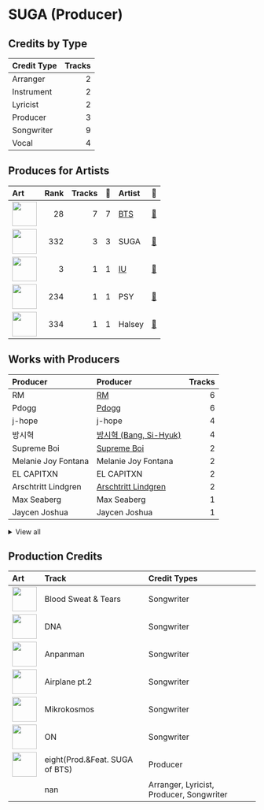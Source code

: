 # SUGA (Producer)

## Credits by Type

| Credit Type | Tracks |
|:---|---:|
| Arranger | 2 |
| Instrument | 2 |
| Lyricist | 2 |
| Producer | 3 |
| Songwriter | 9 |
| Vocal | 4 |

## Produces for Artists

| Art | Rank | Tracks | 💚 | Artist | 🔗 |
|:---|---:|---:|---:|:---|:---|
| <img src="https://i.scdn.co/image/ab6761610000e5ebd642648235ebf3460d2d1f6a" alt="" width="50" /> | 28 | 7 | 7 | [BTS](../../artists/bts/overview.md) | [🔗](https://open.spotify.com/artist/3Nrfpe0tUJi4K4DXYWgMUX) |
| <img src="https://i.scdn.co/image/ab6761610000e5eb0fad315ccb6b38517152d2cc" alt="" width="50" /> | 332 | 3 | 3 | SUGA | [🔗](https://open.spotify.com/artist/0ebNdVaOfp6N0oZ1guIxM8) |
| <img src="https://i.scdn.co/image/ab6761610000e5ebbd0642ff425698afac5caffd" alt="" width="50" /> | 3 | 1 | 1 | [IU](../../artists/iu/overview.md) | [🔗](https://open.spotify.com/artist/3HqSLMAZ3g3d5poNaI7GOU) |
| <img src="https://i.scdn.co/image/ab6761610000e5eb24b5185226d5b7c6aa91db5a" alt="" width="50" /> | 234 | 1 | 1 | PSY | [🔗](https://open.spotify.com/artist/2dd5mrQZvg6SmahdgVKDzh) |
| <img src="https://i.scdn.co/image/ab6761610000e5ebf1ee3ff162b1370cdd11ad97" alt="" width="50" /> | 334 | 1 | 1 | Halsey | [🔗](https://open.spotify.com/artist/26VFTg2z8YR0cCuwLzESi2) |

## Works with Producers

| Producer | Producer | Tracks |
|:---|:---|---:|
| RM | [RM](../rm/overview.md) | 6 |
| Pdogg | [Pdogg](../pdogg/overview.md) | 6 |
| j-hope | j-hope | 4 |
| 방시혁 | [방시혁 (Bang, Si-Hyuk)](../방시혁_(bang,_si-hyuk)/overview.md) | 4 |
| Supreme Boi | [Supreme Boi](../supreme_boi/overview.md) | 2 |
| Melanie Joy Fontana | Melanie Joy Fontana | 2 |
| EL CAPITXN | EL CAPITXN | 2 |
| Arschtritt Lindgren | [Arschtritt Lindgren](../arschtritt_lindgren/overview.md) | 2 |
| Max Seaberg | Max Seaberg | 1 |
| Jaycen Joshua | Jaycen Joshua | 1 |


<details>
<summary>View all</summary>

| Producer | Producer | Tracks |
|:---|:---|---:|
| Marcus McCoan | Marcus McCoan | 1 |
| Antonina Armato | Antonina Armato | 1 |
| Matt Thomson | Matt Thomson | 1 |
| DJ Riggins | DJ Riggins | 1 |
| Hiss noise | Hiss noise | 1 |
| PSY | PSY | 1 |
| Erik Reichers | Erik Reichers | 1 |
| Kass | Kass | 1 |
| 구종필 | [구종필 (Koo, Jong-Pil)](../구종필_(koo,_jong-pil)/overview.md) | 1 |
| Julia Ross | Julia Ross | 1 |
| Ryan Lawrie | Ryan Lawrie | 1 |
| Ali Tamposi | Ali Tamposi | 1 |
| DJ Swivel | DJ Swivel | 1 |
| Alex Williams | Alex Williams | 1 |
| Arcades | Arcades | 1 |
| Camilla Anne Stewart | Camilla Anne Stewart | 1 |
| Krysta Youngs | Krysta Youngs | 1 |
| Jinbo | Jinbo | 1 |
| August Rigo | August Rigo | 1 |
| 이기호 | 이기호 (Lee, Ki-ho) | 1 |
| Candace Sosa | Candace Sosa | 1 |
| Max Graham | Max Graham | 1 |
| 김도훈 | [김도훈 (Kim, Do-hoon)](../김도훈_(kim,_do-hoon)/overview.md) | 1 |
| Jacob Richards | Jacob Richards | 1 |
| Liza Owen | Liza Owen | 1 |
| ADORA | ADORA | 1 |
| Tony Maserati | [Tony Maserati](../tony_maserati/overview.md) | 1 |
| 홍수연 | 홍수연 (홍수연) | 1 |
| Roman | Roman | 1 |

</details>


## Production Credits

| Art | Track | Credit Types |
|:---|:---|:---|
| <img src="https://i.scdn.co/image/ab67616d0000b2738bd5d941f9ced8e7f9c60dd4" alt="" width="50" /> | Blood Sweat & Tears | Songwriter |
| <img src="https://i.scdn.co/image/ab67616d0000b273829305487c8f3b96a1d955b3" alt="" width="50" /> | DNA | Songwriter |
| <img src="https://i.scdn.co/image/ab67616d0000b2738fbcf6544ff02a8959a81781" alt="" width="50" /> | Anpanman | Songwriter |
| <img src="https://i.scdn.co/image/ab67616d0000b2738fbcf6544ff02a8959a81781" alt="" width="50" /> | Airplane pt.2 | Songwriter |
| <img src="https://i.scdn.co/image/ab67616d0000b27318d0ed4f969b376893f9a38f" alt="" width="50" /> | Mikrokosmos | Songwriter |
| <img src="https://i.scdn.co/image/ab67616d0000b273505190077497c230422f2934" alt="" width="50" /> | ON | Songwriter |
| <img src="https://i.scdn.co/image/ab67616d0000b273c63be04ae902b1da7a54d247" alt="" width="50" /> | eight(Prod.&Feat. SUGA of BTS) | Producer |
| | nan | Arranger, Lyricist, Producer, Songwriter |